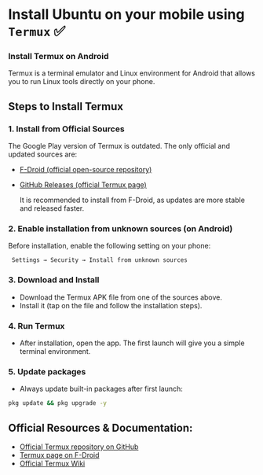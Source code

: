 # Install Ubuntu on your mobile using `Termux` ✅


### Install Termux on Android

Termux is a terminal emulator and Linux environment for Android that allows you to run Linux tools directly on your phone.

## Steps to Install Termux

### 1. Install from Official Sources
The Google Play version of Termux is outdated. The only official and updated sources are:
- [F-Droid (official open-source repository)](https://f-droid.org/packages/com.termux/)
- [GitHub Releases (official Termux page)](https://github.com/termux/termux-app/releases)

  It is recommended to install from F-Droid, as updates are more stable and released faster.

### 2. Enable installation from unknown sources (on Android)
  Before installation, enable the following setting on your phone:
```
 Settings → Security → Install from unknown sources 
```

### 3. Download and Install
   
- Download the Termux APK file from one of the sources above.
- Install it (tap on the file and follow the installation steps).

### 4. Run Termux

  - After installation, open the app. The first launch will give you a simple terminal environment.

### 5. Update packages
- Always update built-in packages after first launch:

```bash
pkg update && pkg upgrade -y
```


## Official Resources & Documentation:

- [Official Termux repository on GitHub](https://github.com/termux/termux-app)
- [Termux page on F-Droid](https://f-droid.org/packages/com.termux/)
- [Official Termux Wiki](https://wiki.termux.com/wiki/Main_Page)













